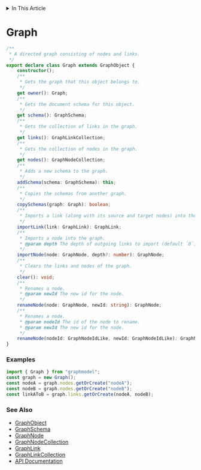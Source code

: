 <details>
<summary>In This Article</summary>
<li><a href="#graph">Graph</a></li>
<ul style="margin:0">
    <li><a href="#examples">Examples</a></li>
</ul>
</details>

# Graph
```ts
/**
 * A directed graph consisting of nodes and links.
 */
export declare class Graph extends GraphObject {
    constructor();
    /**
     * Gets the graph that this object belongs to.
     */
    get owner(): Graph;
    /**
     * Gets the document schema for this object.
     */
    get schema(): GraphSchema;
    /**
     * Gets the collection of links in the graph.
     */
    get links(): GraphLinkCollection;
    /**
     * Gets the collection of nodes in the graph.
     */
    get nodes(): GraphNodeCollection;
    /**
     * Adds a new schema to the graph.
     */
    addSchema(schema: GraphSchema): this;
    /**
     * Copies the schemas from another graph.
     */
    copySchemas(graph: Graph): boolean;
    /**
     * Imports a link (along with its source and target nodes) into the graph.
     */
    importLink(link: GraphLink): GraphLink;
    /**
     * Imports a node into the graph.
     * @param depth The depth of outgoing links to import (default `0`).
     */
    importNode(node: GraphNode, depth?: number): GraphNode;
    /**
     * Clears the links and nodes of the graph.
     */
    clear(): void;
    /**
     * Renames a node.
     * @param newId The new id for the node.
     */
    renameNode(node: GraphNode, newId: string): GraphNode;
    /**
     * Renames a node.
     * @param nodeId The id of the node to rename.
     * @param newId The new id for the node.
     */
    renameNode(nodeId: GraphNodeIdLike, newId: GraphNodeIdLike): GraphNode | undefined;
}
```

### Examples
```ts
import { Graph } from "graphmodel";
const graph = new Graph();
const nodeA = graph.nodes.getOrCreate("nodeA");
const nodeB = graph.nodes.getOrCreate("nodeB");
const linkAToB = graph.links.getOrCreate(nodeA, nodeB);
```

### See Also
* [GraphObject](graphObject.md)
* [GraphSchema](graphSchema.md)
* [GraphNode](graphNode.md)
* [GraphNodeCollection](graphNodeCollection.md)
* [GraphLink](graphLink.md)
* [GraphLinkCollection](graphLinkCollection.md)
* [API Documentation](index.md)